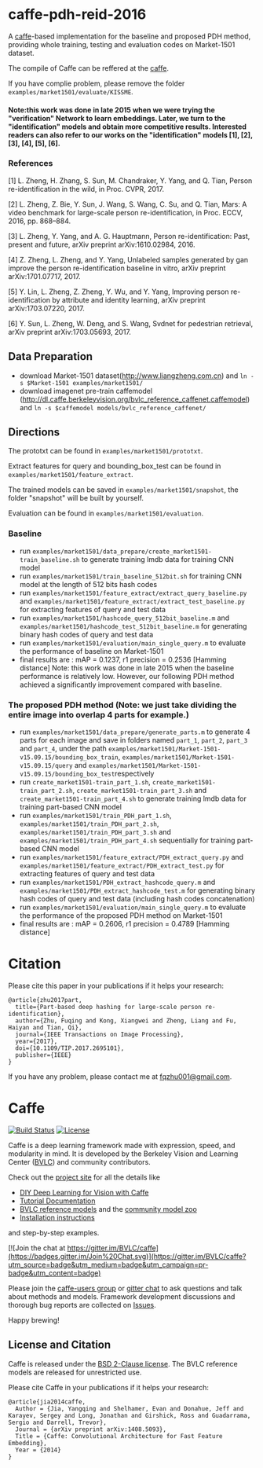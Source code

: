 # caffe-pdh-reid-2016

A [caffe](https://github.com/BVLC/caffe)-based implementation for the baseline and proposed PDH method, providing whole training, testing and evaluation codes on Market-1501 dataset.

The compile of Caffe can be reffered at the [caffe](https://github.com/BVLC/caffe).

If you have complie problem, please remove the folder `examples/market1501/evaluate/KISSME`.

#### Note:this work was done in late 2015 when we were trying the "verification" Network to learn embeddings. Later, we turn to the "identification" models and obtain more competitive results. Interested readers can also refer to our works on the "identification" models [1], [2], [3], [4], [5], [6].

### References

[1] L. Zheng, H. Zhang, S. Sun, M. Chandraker, Y. Yang, and Q. Tian, Person re-identification in the wild, in Proc. CVPR, 2017.

[2] L. Zheng, Z. Bie, Y. Sun, J. Wang, S. Wang, C. Su, and Q. Tian, Mars: A video benchmark for large-scale person re-identification, in Proc. ECCV, 2016, pp. 868–884.

[3] L. Zheng, Y. Yang, and A. G. Hauptmann, Person re-identification: Past, present and future, arXiv preprint arXiv:1610.02984, 2016.

[4] Z. Zheng, L. Zheng, and Y. Yang, Unlabeled samples generated by gan improve the person re-identification baseline in vitro, arXiv preprint arXiv:1701.07717, 2017.

[5] Y. Lin, L. Zheng, Z. Zheng, Y. Wu, and Y. Yang, Improving person re-identification by attribute and identity learning, arXiv preprint arXiv:1703.07220, 2017.

[6] Y. Sun, L. Zheng, W. Deng, and S. Wang, Svdnet for pedestrian retrieval, arXiv preprint arXiv:1703.05693, 2017.

## Data Preparation
- download Market-1501 dataset(http://www.liangzheng.com.cn) and `ln -s $Market-1501 examples/market1501/`
- download imagenet pre-train caffemodel (http://dl.caffe.berkeleyvision.org/bvlc_reference_caffenet.caffemodel) and `ln -s $caffemodel models/bvlc_reference_caffenet/`

## Directions

The prototxt can be found in `examples/market1501/prototxt`.

Extract features for query and bounding_box_test can be found in `examples/market1501/feature_extract`.

The trained models can be saved in `examples/market1501/snapshot`, the folder "snapshot" will be built by yourself.

Evaluation can be found in `examples/market1501/evaluation`.



### Baseline
- run `examples/market1501/data_prepare/create_market1501-train_baseline.sh` to generate training lmdb data for training CNN model
- run `examples/market1501/train_baseline_512bit.sh` for training CNN model at the length of 512 bits hash codes
- run `examples/market1501/feature_extract/extract_query_baseline.py` and `examples/market1501/feature_extract/extract_test_baseline.py` for extracting features of query and test data
- run `examples/market1501/hashcode_query_512bit_baseline.m` and `examples/market1501/hashcode_test_512bit_baseline.m` for generating binary hash codes of query and test data
- run `examples/market1501/evaluation/main_single_query.m` to evaluate the performance of baseline on Market-1501
- final results are : mAP = 0.1237, r1 precision = 0.2536 [Hamming distance] Note: this work was done in late 2015 when the baseline performance is relatively low. However, our following PDH method achieved a significantly improvement compared with baseline.

### The proposed PDH method (Note: we just take dividing the entire image into overlap 4 parts for example.)
- run `examples/market1501/data_prepare/generate_parts.m` to generate 4 parts for each image and save in folders named `part_1`, `part_2`, `part_3` and `part_4`, under the path `examples/market1501/Market-1501-v15.09.15/bounding_box_train`, `examples/market1501/Market-1501-v15.09.15/query` and `examples/market1501/Market-1501-v15.09.15/bounding_box_test`respectively
- run `create_market1501-train_part_1.sh`, `create_market1501-train_part_2.sh`, `create_market1501-train_part_3.sh` and `create_market1501-train_part_4.sh` to generate training lmdb data for training part-based CNN model 
- run `examples/market1501/train_PDH_part_1.sh`, `examples/market1501/train_PDH_part_2.sh`, `examples/market1501/train_PDH_part_3.sh` and `examples/market1501/train_PDH_part_4.sh` sequentially for training part-based CNN model
- run `examples/market1501/feature_extract/PDH_extract_query.py` and `examples/market1501/feature_extract/PDH_extract_test.py` for extracting features of query and test data
- run `examples/market1501/PDH_extract_hashcode_query.m` and `examples/market1501/PDH_extract_hashcode_test.m` for generating binary hash codes of query and test data (including hash codes concatenation)
- run `examples/market1501/evaluation/main_single_query.m` to evaluate the performance of the proposed PDH method on Market-1501
- final results are : mAP = 0.2606, r1 precision = 0.4789 [Hamming distance]

# Citation
Please cite this paper in your publications if it helps your research:
```
@article{zhu2017part,
  title={Part-based deep hashing for large-scale person re-identification},
  author={Zhu, Fuqing and Kong, Xiangwei and Zheng, Liang and Fu, Haiyan and Tian, Qi},
  journal={IEEE Transactions on Image Processing},
  year={2017},
  doi={10.1109/TIP.2017.2695101},
  publisher={IEEE}
}
```

If you have any problem, please contact me at fqzhu001@gmail.com.


# Caffe

[![Build Status](https://travis-ci.org/BVLC/caffe.svg?branch=master)](https://travis-ci.org/BVLC/caffe)
[![License](https://img.shields.io/badge/license-BSD-blue.svg)](LICENSE)

Caffe is a deep learning framework made with expression, speed, and modularity in mind.
It is developed by the Berkeley Vision and Learning Center ([BVLC](http://bvlc.eecs.berkeley.edu)) and community contributors.

Check out the [project site](http://caffe.berkeleyvision.org) for all the details like

- [DIY Deep Learning for Vision with Caffe](https://docs.google.com/presentation/d/1UeKXVgRvvxg9OUdh_UiC5G71UMscNPlvArsWER41PsU/edit#slide=id.p)
- [Tutorial Documentation](http://caffe.berkeleyvision.org/tutorial/)
- [BVLC reference models](http://caffe.berkeleyvision.org/model_zoo.html) and the [community model zoo](https://github.com/BVLC/caffe/wiki/Model-Zoo)
- [Installation instructions](http://caffe.berkeleyvision.org/installation.html)

and step-by-step examples.

[![Join the chat at https://gitter.im/BVLC/caffe](https://badges.gitter.im/Join%20Chat.svg)](https://gitter.im/BVLC/caffe?utm_source=badge&utm_medium=badge&utm_campaign=pr-badge&utm_content=badge)

Please join the [caffe-users group](https://groups.google.com/forum/#!forum/caffe-users) or [gitter chat](https://gitter.im/BVLC/caffe) to ask questions and talk about methods and models.
Framework development discussions and thorough bug reports are collected on [Issues](https://github.com/BVLC/caffe/issues).

Happy brewing!

## License and Citation

Caffe is released under the [BSD 2-Clause license](https://github.com/BVLC/caffe/blob/master/LICENSE).
The BVLC reference models are released for unrestricted use.

Please cite Caffe in your publications if it helps your research:

    @article{jia2014caffe,
      Author = {Jia, Yangqing and Shelhamer, Evan and Donahue, Jeff and Karayev, Sergey and Long, Jonathan and Girshick, Ross and Guadarrama, Sergio and Darrell, Trevor},
      Journal = {arXiv preprint arXiv:1408.5093},
      Title = {Caffe: Convolutional Architecture for Fast Feature Embedding},
      Year = {2014}
    }
